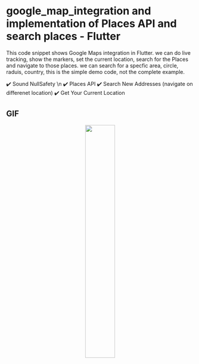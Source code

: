 # google_map_integration and implementation of Places API and search places - Flutter

This code snippet shows Google Maps integration in Flutter. we can do live tracking, show the markers, set the current location, search for the Places and navigate to those places. we can search for a specfic area, circle, raduis, country, this is the simple demo code, not the complete example.


✔️ Sound NullSafety  \n
✔️ Places API
✔️ Search New Addresses (navigate on differenet location)
✔️ Get Your Current Location


## GIF

<p align="center">
  <img 
    width=40%
    height=40%
    src="https://user-images.githubusercontent.com/101565812/203748952-6181e631-8e47-46e2-9906-e0b74bd0fa59.gif" >
</p>
